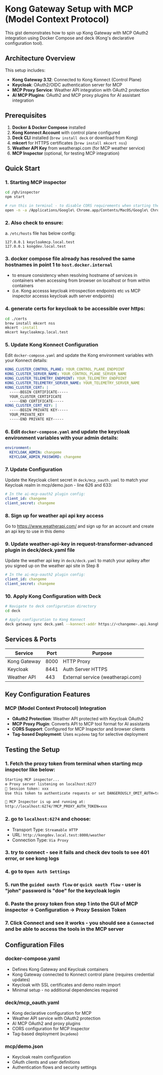 # Kong Gateway Setup with MCP (Model Context Protocol)

This gist demonstrates how to spin up Kong Gateway with MCP OAuth2 integration using Docker Compose and deck (Kong's declarative configuration tool).

## Architecture Overview

This setup includes:

- **Kong Gateway 3.12**: Connected to Kong Konnect (Control Plane)
- **Keycloak**: OAuth2/OIDC authentication server for MCP
- **MCP Proxy Service**: Weather API integration with OAuth2 protection
- **AI MCP Plugins**: OAuth2 and MCP proxy plugins for AI assistant integration

## Prerequisites

1. **Docker & Docker Compose** installed
2. **Kong Konnect Account** with control plane configured
3. **Deck CLI** installed (`brew install deck` or download from Kong)
4. **mkcert** for HTTPS certificates (`brew install mkcert nss`)
5. **Weather API Key** from weatherapi.com (for MCP weather service)
6. **MCP Inspector** (optional, for testing MCP integration)

## Quick Start

### 1. Starting MCP inspector

```sh
cd /gh/inspector
npm start

# run this in terminal - to disable CORS requirements when starting the browser on Chrome:
open -n -a /Applications/Google\ Chrome.app/Contents/MacOS/Google\ Chrome --args --user-data-dir="/tmp/chrome_dev_test" --disable-web-security
```

### 2. Also check to ensure:

a. `/etc/hosts` file has below config:

```
127.0.0.1 keycloakmcp.local.test
127.0.0.1 kongdev.local.test
```

### 3. docker compose file already has resolved the same hostnames in point 1 to `host.docker.internal`

- to ensure consistency when resolving hostname of services in containers when accessing from browser on localhost or from within containers
- (i.e. Kong accesss keycloak introspection endpoints etc vs MCP inspector accesss keycloak auth server endpoints)

### 4. generate certs for keycloak to be accessible over https:

```bash
cd ./certs
brew install mkcert nss
mkcert -install
mkcert keycloakmcp.local.test
```

### 5. Update Kong Konnect Configuration

Edit `docker-compose.yaml` and update the Kong environment variables with your Konnect details:

```yaml
KONG_CLUSTER_CONTROL_PLANE: YOUR_CONTROL_PLANE_ENDPOINT
KONG_CLUSTER_SERVER_NAME: YOUR_CONTROL_PLANE_SERVER_NAME
KONG_CLUSTER_TELEMETRY_ENDPOINT: YOUR_TELEMETRY_ENDPOINT
KONG_CLUSTER_TELEMETRY_SERVER_NAME: YOUR_TELEMETRY_SERVER_NAME
KONG_CLUSTER_CERT: |
  -----BEGIN CERTIFICATE-----
  YOUR_CLUSTER_CERTIFICATE
  -----END CERTIFICATE-----
KONG_CLUSTER_CERT_KEY: |
  -----BEGIN PRIVATE KEY-----
  YOUR_PRIVATE_KEY
  -----END PRIVATE KEY-----
```

### 6. Edit `docker-compose.yaml` and update the keycloak environment variables with your admin details:

```yaml
environment:
  KEYCLOAK_ADMIN: changeme
  KEYCLOAK_ADMIN_PASSWORD: changeme
```

### 7. Update Configuration

Update the Keycloak client secret in `deck/mcp_oauth.yaml` to match your Keycloak realm in mcp/demo.json - line 626 and 633:

```yaml
# In the ai-mcp-oauth2 plugin config:
client_id: changeme
client_secret: changeme
```

### 8. Sign up for weather api api key access

Go to https://www.weatherapi.com/ and sign up for an account and create an api key to use in this demo

### 9. Update weather-api-key in request-transformer-advanced plugin in deck/deck.yaml file

Update the weather api key in `deck/deck.yaml` to match your apikey after you signed up on the weather api site in Step 8

```yaml
# In the ai-mcp-oauth2 plugin config:
client_id: changeme
client_secret: changeme
```

### 10. Apply Kong Configuration with Deck

```bash
# Navigate to deck configuration directory
cd deck

# Apply configuration to Kong Konnect
deck gateway sync deck.yaml --konnect-addr https://<changeme>.api.konghq.com --konnect-token $YOUR_KONNECT_TOKEN --konnect-control-plane-name $CP_NAME

```

## Services & Ports

| Service      | Port | Purpose                           |
| ------------ | ---- | --------------------------------- |
| Kong Gateway | 8000 | HTTP Proxy                        |
| Keycloak     | 8441 | Auth Server HTTPS                 |
| Weather API  | 443  | External service (weatherapi.com) |

## Key Configuration Features

### MCP (Model Context Protocol) Integration

- **OAuth2 Protection**: Weather API protected with Keycloak OAuth2
- **MCP Proxy Plugin**: Converts API to MCP tool format for AI assistants
- **CORS Support**: Configured for MCP Inspector and browser clients
- **Tag-based Deployment**: Uses `mcpdemo` tag for selective deployment

## Testing the Setup

### 1. Fetch the proxy token from terminal when starting mcp inspector like below:

```bash
Starting MCP inspector...
⚙️ Proxy server listening on localhost:6277
🔑 Session token: xxx
Use this token to authenticate requests or set DANGEROUSLY_OMIT_AUTH=true to disable auth

🚀 MCP Inspector is up and running at:
http://localhost:6274/?MCP_PROXY_AUTH_TOKEN=xxx

```

### 2. go to `localhost:6274` and choose:

- Transport Type: `Streamable HTTP`
- URL: `http://kongdev.local.test:8000/weather`
- Connection Type: `Via Proxy`

### 3. try to connect - see it fails and check dev tools to see 401 error, or see kong logs

### 4. go to `Open Auth Settings`

### 5. run the `guided oauth flow` or `quick oauth flow` - user is "john" password is "doe" for the keycloak login

### 6. Paste the proxy token fron step 1 into the GUI of MCP inspector -> Configuration -> Proxy Session Token

### 7. Click Connect and see it works - you should see a `Connected` and be able to access the tools in the MCP server

## Configuration Files

### docker-compose.yaml

- Defines Kong Gateway and Keycloak containers
- Kong Gateway connected to Konnect control plane (requires credential updates)
- Keycloak with SSL certificates and demo realm import
- Minimal setup - no additional dependencies required

### deck/mcp_oauth.yaml

- Kong declarative configuration for MCP
- Weather API service with OAuth2 protection
- AI MCP OAuth2 and proxy plugins
- CORS configuration for MCP Inspector
- Tag-based deployment (`mcpdemo`)

### mcp/demo.json

- Keycloak realm configuration
- OAuth clients and user definitions
- Authentication flows and security settings
